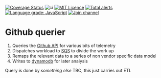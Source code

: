 [![Coverage Status](https://coveralls.io/repos/github/seemy-energy/github/badge.svg?branch=master)](https://coveralls.io/github/seemy-energy/github?branch=master)
![ci](https://github.com/seemy-energy/github/workflows/ci/badge.svg)
[![MIT Licence](https://badges.frapsoft.com/os/mit/mit.png?v=103)](https://opensource.org/licenses/mit-license.php)
[![Total alerts](https://img.shields.io/lgtm/alerts/g/seemy-energy/github.svg?logo=lgtm&logoWidth=18)](https://lgtm.com/projects/g/seemy-energy/github/alerts/)
[![Language grade: JavaScript](https://img.shields.io/lgtm/grade/javascript/g/seemy-energy/github.svg?logo=lgtm&logoWidth=18)](https://lgtm.com/projects/g/seemy-energy/github/context:javascript)
[![Join channel](https://img.shields.io/badge/SLACK-seemy–energy.slack.com-red.svg?style=popout&logo=slack&logoColor=red)](https://join.slack.com/t/need-a-name-workspace/shared_invite/zt-f6s0bodx-_XDLTbZBGOMk4~TS5x7kTQ 'Join channel')

# Github querier

1. Queries the [Github API](http://developer.github.com/) for various bits of telemetry
1. Dispatches workload to [SQS](https://aws.amazon.com/sqs/) to divide the work up
1. Remaps the relevant data to a series of non vendor specific data model
1. Writes to [dynamodb](https://aws.amazon.com/dynamodb/) for later analysis

Query is done by _something else_ TBC, this just carries out ETL
